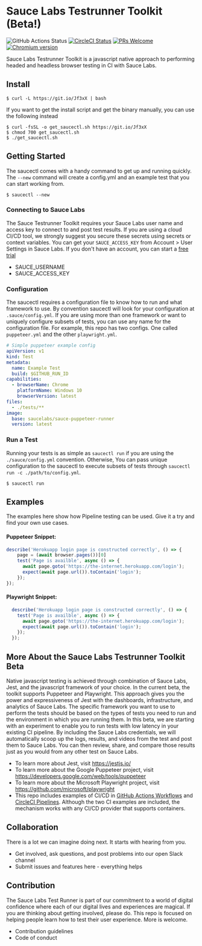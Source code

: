 # Sauce Labs  Testrunner Toolkit (Beta!)

<!-- [START badges] -->
![GitHub Actions Status](https://github.com/saucelabs/saucectl/workflows/Sauce%20Pipeline%20Browser%20Tests/badge.svg)
[![CircleCI Status](https://circleci.com/gh/saucelabs/saucectl.svg?style=shield&circle-token=:circle-token)](https://circleci.com/gh/saucelabs/saucectl)
[![PRs Welcome](https://img.shields.io/badge/PRs-welcome-brightgreen.svg)](https://saucelabs.com/how-to-contribute.html#your-first-pull-request)
[![Chromium version](https://img.shields.io/badge/chromium-84.0.4131.0-blue.svg?logo=google-chrome)](https://www.chromium.org/Home)
<!-- [END badges] -->

Sauce Labs  Testrunner Toolkit is a javascript native approach to performing headed and headless browser 
testing in CI with Sauce Labs.

<!-- [START gettingstarted] -->

## Install
```shell script
$ curl -L https://git.io/Jf3xX | bash
```
If you want to get the install script and get the binary manually, you can use the following instead
```shell script
$ curl -fsSL -o get_saucectl.sh https://git.io/Jf3xX
$ chmod 700 get_saucectl.sh
$ ./get_saucectl.sh
```

## Getting Started
The saucectl comes with a handy command to get up and running quickly.  The `--new` command will create a config.yml and an example test that you can start working from.
```shell script
$ saucectl --new
```


### Connecting to Sauce Labs
The Sauce Testrunner Toolkit requires your Sauce Labs user name and access key to connect to and post test results.  If 
you are using a cloud CI/CD tool, we strongly suggest you secure these secrets using secrets or context variables.  You
can get your `SAUCE_ACCESS_KEY` from Account > User Settings in Sauce Labs.  If you don't have an account, you can
start a [free trial](https://saucelabs.com/sign-up)
- SAUCE_USERNAME
- SAUCE_ACCESS_KEY
 
### Configuration
The saucectl requires a configuration file to know how to run and what framework to use.  By convention saucectl will
 look for your configuration at `.sauce/config.yml`.  If you are using more than one framework or want to uniquely
 configure subsets of tests, you can use any name for the configuration file.  For example, this repo has two configs. 
 One called `puppeteer.yml` and the other `playwright.yml`.
```yaml
# Simple puppeteer example config
apiVersion: v1
kind: Test
metadata:
  name: Example Test
  build: $GITHUB_RUN_ID
capabilities:
  - browserName: Chrome
    platformName: Windows 10
    browserVersion: latest
files:
  - ./tests/**
image:
  base: saucelabs/sauce-puppeteer-runner
  version: latest
```

### Run a Test
Running your tests is as simple as `saucectl run` if you are using the `./sauce/config.yml` convention.  Otherwise, You
 can pass unique configuration to the saucectl to execute subsets of tests through `saucectl run -c ./path/to/config.yml`.
```shell script
$ saucectl run
```
<!-- [END gettingstarted] -->

<!-- [START examples] -->
## Examples

The examples here show how Pipeline testing can be used. Give it a try and find your own use cases.
<br />
#### Puppeteer Snippet:
```js
describe('Herokuapp login page is constructed correctly', () => {
    page = (await browser.pages())[0]
    test('Page is availble', async () => {
      await page.goto('https://the-internet.herokuapp.com/login');
      expect(await page.url()).toContain('login');
    });
});
```

#### Playwright Snippet:
```js
  describe('Herokuapp login page is constructed correctly', () => {
    test('Page is availble', async () => {
      await page.goto('https://the-internet.herokuapp.com/login');
      expect(await page.url()).toContain('login');
    });
  });
```
<!-- [END examples] -->


<!-- [START about] -->
## More About the Sauce Labs Testrunner Toolkit Beta

Native javascript testing is achieved through combination of Sauce Labs, Jest, and the javascript framework of
 your choice.  In the current beta, the toolkit supports Puppeteer and Playwright.  This approach gives you
 the power and expressiveness of Jest with the dashboards, infrastructure, and analytics of Sauce Labs.  The
 specific framework you want to use to perform the tests should be based on the types of tests you need to run
 and the environment in which you are running them.  In this beta, we are starting with an experiment to enable
 you to run tests with low latency in your existing CI pipeline.  By including the Sauce Labs credentials, we
 will automatically scoop up the logs, results, and videos from the test and post them to Sauce Labs.  You can
 then review, share, and compare those results just as you would from any other test on Sauce Labs.

* To learn more about Jest, visit https://jestjs.io/
* To learn more about the Google Puppeteer project, visit https://developers.google.com/web/tools/puppeteer
* To learn more about the Microsoft Playwright project, visit https://github.com/microsoft/playwright
* This repo includes examples of CI/CD in [GitHub Actions Workflows](https://help.github.com/en/actions) and [CircleCI Pipelines](https://circleci.com/docs/2.0/configuration-reference/).  Although the two 
  CI examples are included, the mechanism works with any CI/CD provider that supports containers.
<!-- [END about] -->


<!-- [START collaboration] -->
## Collaboration
There is a lot we can imagine doing next.  It starts with hearing from you.
* Get involved, ask questions, and post problems into our open Slack channel
* Submit issues and features here - everything helps
<!-- [END collaboration] -->


<!-- [START contribution] -->
## Contribution
The Sauce Labs Test Runner is part of our commitment to a world of digital confidence where each of our digital
 lives and experiences are magical.  If you are thinking about getting involved, please do.  This repo is focused
 on helping people learn how to test their user experience.  More is welcome. 
 * Contribution guidelines
 * Code of conduct
 
<!-- [END contribution] -->